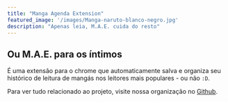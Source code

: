```yaml
---
title: "Manga Agenda Extension"
featured_image: '/images/Manga-naruto-blanco-negro.jpg'
description: "Apenas leia, M.A.E. cuida do resto"
---
```


##  Ou M.A.E. para os íntimos

É uma extensão para o chrome que automaticamente salva e organiza seu histórico de leitura de mangás nos leitores mais populares - ou não `:D`.

Para ver tudo relacionado ao projeto, visite nossa organização no [Github](https://github.com/ma-extension).
